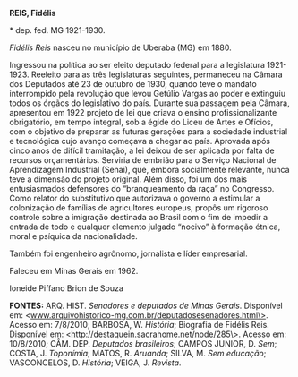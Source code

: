 **REIS, Fidélis**

\* dep. fed. MG 1921-1930.

*Fidélis Reis* nasceu no município de Uberaba (MG) em 1880.

Ingressou na política ao ser eleito deputado federal para a legislatura
1921-1923. Reeleito para as três legislaturas seguintes, permaneceu na
Câmara dos Deputados até 23 de outubro de 1930, quando teve o mandato
interrompido pela revolução que levou Getúlio Vargas ao poder e
extinguiu todos os órgãos do legislativo do país. Durante sua passagem
pela Câmara, apresentou em 1922 projeto de lei que criava o ensino
profissionalizante obrigatório, em tempo integral, sob a égide do Liceu
de Artes e Ofícios, com o objetivo de preparar as futuras gerações para
a sociedade industrial e tecnológica cujo avanço começava a chegar ao
país. Aprovada após cinco anos de difícil tramitação, a lei deixou de
ser aplicada por falta de recursos orçamentários. Serviria de embrião
para o Serviço Nacional de Aprendizagem Industrial (Senai), que, embora
socialmente relevante, nunca teve a dimensão do projeto original. Além
disso, foi um dos mais entusiasmados defensores do “branqueamento da
raça” no Congresso. Como relator do substitutivo que autorizava o
governo a estimular a colonização de famílias de agricultores europeus,
propôs um rigoroso controle sobre a imigração destinada ao Brasil com o
fim de impedir a entrada de todo e qualquer elemento julgado “nocivo” à
formação étnica, moral e psíquica da nacionalidade.

Também foi engenheiro agrônomo, jornalista e líder empresarial.

Faleceu em Minas Gerais em 1962.

Ioneide Piffano Brion de Souza

**FONTES:** ARQ. HIST. *Senadores e deputados de Minas Gerais*.
Disponível em:
\<www.arquivohistorico-mg.com.br/deputadosesenadores.html\>. Acesso em:
7/8/2010; BARBOSA, W. *História*; Biografia de Fidélis Reis. Disponível
em: \<http://destaquein.sacrahome.net/node/285\>. Acesso em: 10/8/2010;
CÂM. DEP. *Deputados brasileiros*; CAMPOS JUNIOR, D. *Sem*; COSTA, J.
*Toponímia*; MATOS, R. *Aruanda*; SILVA, M. *Sem educação*; VASCONCELOS,
D. *História*; VEIGA, J. *Revista*.

